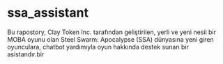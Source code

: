 # ssa_assistant
Bu rapostory, Clay Token Inc. tarafından geliştirilen, yerli ve yeni nesil bir MOBA oyunu olan Steel Swarm: Apocalypse (SSA) dünyasına yeni giren oyunculara, chatbot yardımıyla oyun hakkında destek sunan bir asistandır.bir 
